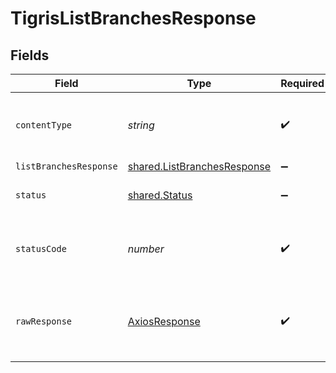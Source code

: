 # TigrisListBranchesResponse


## Fields

| Field                                                                             | Type                                                                              | Required                                                                          | Description                                                                       |
| --------------------------------------------------------------------------------- | --------------------------------------------------------------------------------- | --------------------------------------------------------------------------------- | --------------------------------------------------------------------------------- |
| `contentType`                                                                     | *string*                                                                          | :heavy_check_mark:                                                                | HTTP response content type for this operation                                     |
| `listBranchesResponse`                                                            | [shared.ListBranchesResponse](../../../sdk/models/shared/listbranchesresponse.md) | :heavy_minus_sign:                                                                | OK                                                                                |
| `status`                                                                          | [shared.Status](../../../sdk/models/shared/status.md)                             | :heavy_minus_sign:                                                                | Default error response                                                            |
| `statusCode`                                                                      | *number*                                                                          | :heavy_check_mark:                                                                | HTTP response status code for this operation                                      |
| `rawResponse`                                                                     | [AxiosResponse](https://axios-http.com/docs/res_schema)                           | :heavy_check_mark:                                                                | Raw HTTP response; suitable for custom response parsing                           |